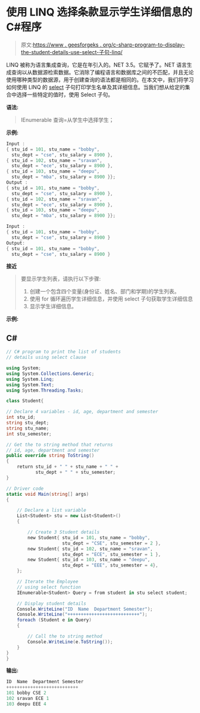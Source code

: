 # 使用 LINQ 选择条款显示学生详细信息的 C#程序

> 原文:[https://www . geesforgeks . org/c-sharp-program-to-display-the-student-details-use-select-子句-linq/](https://www.geeksforgeeks.org/c-sharp-program-to-display-the-student-details-using-select-clause-linq/)

LINQ 被称为语言集成查询，它是在年引入的。NET 3.5。它赋予了。NET 语言生成查询以从数据源检索数据。它消除了编程语言和数据库之间的不匹配，并且无论使用哪种类型的数据源，用于创建查询的语法都是相同的。在本文中，我们将学习如何使用 LINQ 的 [select](https://www.geeksforgeeks.org/linq-projection-operator-select/) 子句打印学生名单及其详细信息。当我们想从给定的集合中选择一些特定的值时，使用 Select 子句。

**语法:**

> IEnumerable <student>查询=从学生中选择学生；</student>

**示例:**

```cs
Input :
{ stu_id = 101, stu_name = "bobby", 
  stu_dept = "cse", stu_salary = 8900 },
{ stu_id = 102, stu_name = "sravan", 
  stu_dept = "ece", stu_salary = 8900 },
{ stu_id = 103, stu_name = "deepu", 
  stu_dept = "mba", stu_salary = 8900 }};
Output :
{ stu_id = 101, stu_name = "bobby", 
  stu_dept = "cse", stu_salary = 8900 },
{ stu_id = 102, stu_name = "sravan", 
  stu_dept = "ece", stu_salary = 8900 },
{ stu_id = 103, stu_name = "deepu", 
  stu_dept = "mba", stu_salary = 8900 }};

Input :
{ stu_id = 101, stu_name = "bobby", 
  stu_dept = "cse", stu_salary = 8900 }
Output:
{ stu_id = 101, stu_name = "bobby", 
  stu_dept = "cse", stu_salary = 8900 }

```

**接近**

> 要显示学生列表，请执行以下步骤:
> 
> 1.  创建一个包含四个变量(身份证、姓名、部门和学期)的学生列表。
> 2.  使用 for 循环遍历学生详细信息，并使用 select 子句获取学生详细信息
> 3.  显示学生详细信息。

**示例:**

## C#

```cs
// C# program to print the list of students
// details using select clause

using System;
using System.Collections.Generic;
using System.Linq;
using System.Text;
using System.Threading.Tasks;

class Student{

// Declare 4 variables - id, age, department and semester
int stu_id; 
string stu_dept;
string stu_name;
int stu_semester;

// Get the to string method that returns
// id, age, department and semester
public override string ToString()
{
    return stu_id + " " + stu_name + " " + 
           stu_dept + " " + stu_semester;
}

// Driver code
static void Main(string[] args)
{

    // Declare a list variable 
    List<Student> stu = new List<Student>()
    {

        // Create 3 Student details
        new Student{ stu_id = 101, stu_name = "bobby", 
                     stu_dept = "CSE", stu_semester = 2 },
        new Student{ stu_id = 102, stu_name = "sravan", 
                     stu_dept = "ECE", stu_semester = 1 },
        new Student{ stu_id = 103, stu_name = "deepu", 
                     stu_dept = "EEE", stu_semester = 4},
    };

    // Iterate the Employee 
    // using select function
    IEnumerable<Student> Query = from student in stu select student;

    // Display student details
    Console.WriteLine("ID  Name  Department Semester");
    Console.WriteLine("+++++++++++++++++++++++++++");
    foreach (Student e in Query)
    {

        // Call the to string method
        Console.WriteLine(e.ToString());
    }
}
}
```

**输出:**

```cs
ID  Name  Department Semester
+++++++++++++++++++++++++++
101 bobby CSE 2
102 sravan ECE 1
103 deepu EEE 4
```